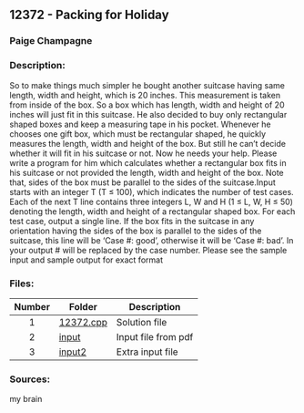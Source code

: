 ## 12372 - Packing for Holiday
### Paige Champagne
### Description:

So to make things much simpler he bought another suitcase having same length, width and height,
which is 20 inches. This measurement is taken from inside of the box. So a box which has length,
width and height of 20 inches will just fit in this suitcase. He also decided to buy only rectangular
shaped boxes and keep a measuring tape in his pocket. Whenever he chooses one gift box, which must
be rectangular shaped, he quickly measures the length, width and height of the box. But still he can’t
decide whether it will fit in his suitcase or not. Now he needs your help. Please write a program for
him which calculates whether a rectangular box fits in his suitcase or not provided the length, width
and height of the box. Note that, sides of the box must be parallel to the sides of the suitcase.Input starts with an integer T (T ≤ 100), which indicates the number of test cases.
Each of the next T line contains three integers L, W and H (1 ≤ L, W, H ≤ 50) denoting the length,
width and height of a rectangular shaped box.
For each test case, output a single line. If the box fits in the suitcase in any orientation having the
sides of the box is parallel to the sides of the suitcase, this line will be ‘Case #: good’, otherwise it
will be ‘Case #: bad’. In your output # will be replaced by the case number.
Please see the sample input and sample output for exact format

### Files:
| Number | Folder                              | Description                            |
| :----: | ----------------------------------- | -------------------------------------- |
| 1 | [12372.cpp](./12372.cpp)   | Solution file |
| 2 | [input](./input)   | Input file from pdf |
| 3 | [input2](./input2)   | Extra input file |


### Sources:
my brain